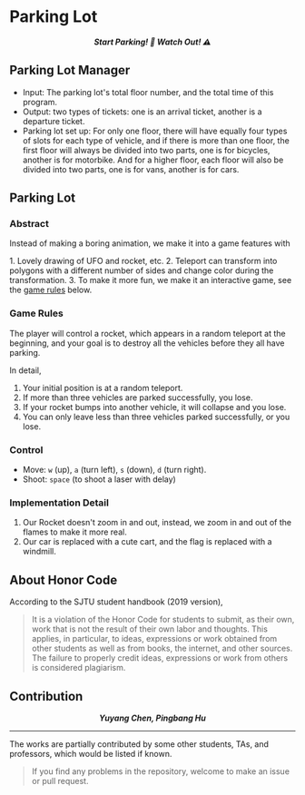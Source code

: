 # Parking Lot

<p align="center"><b><i>
	Start Parking! 🚗 Watch Out! ⚠️
</i></b></p>

## Parking Lot Manager

- Input: The parking lot's total floor number, and the total time of this program.
- Output: two types of tickets: one is an arrival ticket, another is a departure ticket.
- ​Parking lot set up: For only one floor, there will have equally four types of slots for each type of vehicle, and if there is more than one floor, the first floor will always be divided into two parts, one is for bicycles, another is for motorbike. And for a higher floor, each floor will also be divided into two parts, one is for vans, another is for cars.

## Parking Lot

### Abstract

Instead of making a boring animation, we make it into a game features with

​1. Lovely drawing of UFO and rocket, etc.
2. Teleport can transform into polygons with a different number of sides and change color during the transformation.
3. To make it more fun, we make it an interactive game, see the [game rules](#game-rules) below.

### Game Rules

The player will control a rocket, which appears in a random teleport at the beginning, and your goal is to destroy all the vehicles before they all have parking.

In detail,

1. Your initial position is at a random teleport.
2. If more than three vehicles are parked successfully, you lose.
3. If your rocket bumps into another vehicle, it will collapse and you lose.
4. You can only leave less than three vehicles parked successfully, or you lose.

### Control

- Move: `w` (up), `a` (turn left), `s` (down), `d` (turn right).
- Shoot: `space` (to shoot a laser with delay)

### Implementation Detail

1. Our Rocket doesn't zoom in and out, instead, we zoom in and out of the flames to make it more real.
2. Our car is replaced with a cute cart, and the flag is replaced with a windmill.

## About Honor Code

According to the SJTU student handbook (2019 version),

> It is a violation of the Honor Code for students to submit, as their own, work that is not the result of their own labor and thoughts. This applies, in particular, to ideas, expressions or work obtained from other students as well as from books, the internet, and other sources. The failure to properly credit ideas, expressions or work from others is considered plagiarism.

## Contribution

<p align="center"><b><i>
	Yuyang Chen, Pingbang Hu
</i></b></p>

---

The works are partially contributed by some other students, TAs, and professors, which would be listed if known.
> If you find any problems in the repository, welcome to make an issue or pull request.
